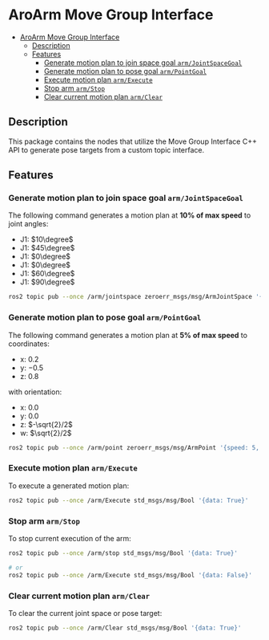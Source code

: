 # AroArm Move Group Interface
- [AroArm Move Group Interface](#aroarm-move-group-interface)
  - [Description](#description)
  - [Features](#features)
    - [Generate motion plan to join space goal `arm/JointSpaceGoal`](#generate-motion-plan-to-join-space-goal-armjointspacegoal)
    - [Generate motion plan to pose goal `arm/PointGoal`](#generate-motion-plan-to-pose-goal-armpointgoal)
    - [Execute motion plan `arm/Execute`](#execute-motion-plan-armexecute)
    - [Stop arm `arm/Stop`](#stop-arm-armstop)
    - [Clear current motion plan `arm/Clear`](#clear-current-motion-plan-armclear)


## Description

This package contains the nodes that utilize the Move Group Interface C++ API to generate pose targets from a custom topic interface.


## Features
### Generate motion plan to join space goal `arm/JointSpaceGoal`
The following command generates a motion plan at **10% of max speed** to joint angles:
- J1: $10\degree$
- J1: $45\degree$
- J1: $0\degree$
- J1: $0\degree$
- J1: $60\degree$
- J1: $90\degree$

```bash
ros2 topic pub --once /arm/jointspace zeroerr_msgs/msg/ArmJointSpace '{speed: 10, joint_pos_deg: [10, 45, 0, 0, 60, 90]}'
```


### Generate motion plan to pose goal `arm/PointGoal`

The following command generates a motion plan at **5% of max speed** to coordinates:
- x: $0.2$
- y: $-0.5$
- z: $0.8$

with orientation:
- x: $0.0$
- y: $0.0$
- z: $-\sqrt{2}/2$
- w: $\sqrt{2}/2$

```bash
ros2 topic pub --once /arm/point zeroerr_msgs/msg/ArmPoint '{speed: 5, pose: {position: {x: 0.2, y: -0.5, z: 0.8}, orientation: {x: 0.0, y: 0.0, z: -0.7071, w: 0.7071}}}'
```


### Execute motion plan `arm/Execute`

To execute a generated motion plan:
```bash
ros2 topic pub --once /arm/Execute std_msgs/msg/Bool '{data: True}'
```


### Stop arm `arm/Stop`

To stop current execution of the arm:
```bash
ros2 topic pub --once /arm/stop std_msgs/msg/Bool '{data: True}'

# or
ros2 topic pub --once /arm/Execute std_msgs/msg/Bool '{data: False}'
```


### Clear current motion plan `arm/Clear`
To clear the current joint space or pose target:
```bash
ros2 topic pub --once /arm/Clear std_msgs/msg/Bool '{data: True}'
```
